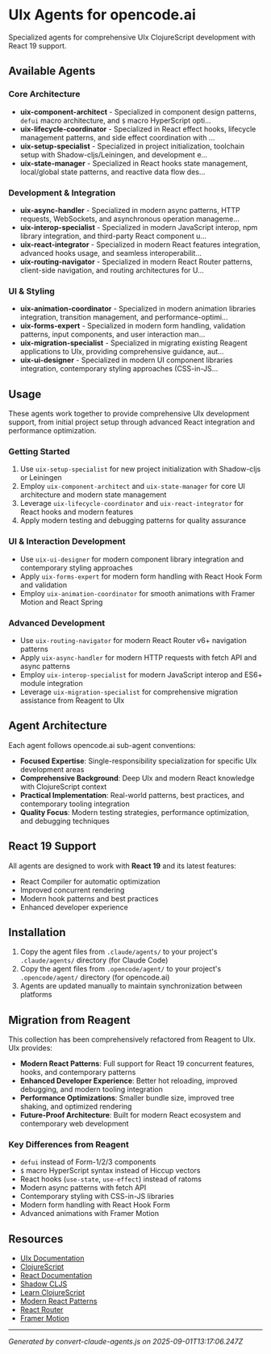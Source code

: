 # UIx Agents for opencode.ai

Specialized agents for comprehensive UIx ClojureScript development with React 19 support.

## Available Agents

### Core Architecture

- **uix-component-architect** - Specialized in component design patterns, `defui` macro architecture, and `$` macro HyperScript opti...
- **uix-lifecycle-coordinator** - Specialized in React effect hooks, lifecycle management patterns, and side effect coordination with ...
- **uix-setup-specialist** - Specialized in project initialization, toolchain setup with Shadow-cljs/Leiningen, and development e...
- **uix-state-manager** - Specialized in React hooks state management, local/global state patterns, and reactive data flow des...

### Development & Integration

- **uix-async-handler** - Specialized in modern async patterns, HTTP requests, WebSockets, and asynchronous operation manageme...
- **uix-interop-specialist** - Specialized in modern JavaScript interop, npm library integration, and third-party React component u...
- **uix-react-integrator** - Specialized in modern React features integration, advanced hooks usage, and seamless interoperabilit...
- **uix-routing-navigator** - Specialized in modern React Router patterns, client-side navigation, and routing architectures for U...

### UI & Styling

- **uix-animation-coordinator** - Specialized in modern animation libraries integration, transition management, and performance-optimi...
- **uix-forms-expert** - Specialized in modern form handling, validation patterns, input components, and user interaction man...
- **uix-migration-specialist** - Specialized in migrating existing Reagent applications to UIx, providing comprehensive guidance, aut...
- **uix-ui-designer** - Specialized in modern UI component libraries integration, contemporary styling approaches (CSS-in-JS...

## Usage

These agents work together to provide comprehensive UIx development support, from initial project setup through advanced React integration and performance optimization.

### Getting Started
1. Use `uix-setup-specialist` for new project initialization with Shadow-cljs or Leiningen
2. Employ `uix-component-architect` and `uix-state-manager` for core UI architecture and modern state management
3. Leverage `uix-lifecycle-coordinator` and `uix-react-integrator` for React hooks and modern features
4. Apply modern testing and debugging patterns for quality assurance

### UI & Interaction Development
- Use `uix-ui-designer` for modern component library integration and contemporary styling approaches
- Apply `uix-forms-expert` for modern form handling with React Hook Form and validation
- Employ `uix-animation-coordinator` for smooth animations with Framer Motion and React Spring

### Advanced Development
- Use `uix-routing-navigator` for modern React Router v6+ navigation patterns
- Apply `uix-async-handler` for modern HTTP requests with fetch API and async patterns
- Employ `uix-interop-specialist` for modern JavaScript interop and ES6+ module integration
- Leverage `uix-migration-specialist` for comprehensive migration assistance from Reagent to UIx

## Agent Architecture

Each agent follows opencode.ai sub-agent conventions:
- **Focused Expertise**: Single-responsibility specialization for specific UIx development areas
- **Comprehensive Background**: Deep UIx and modern React knowledge with ClojureScript context
- **Practical Implementation**: Real-world patterns, best practices, and contemporary tooling integration
- **Quality Focus**: Modern testing strategies, performance optimization, and debugging techniques

## React 19 Support

All agents are designed to work with **React 19** and its latest features:
- React Compiler for automatic optimization
- Improved concurrent rendering
- Modern hook patterns and best practices
- Enhanced developer experience

## Installation

1. Copy the agent files from `.claude/agents/` to your project's `.claude/agents/` directory (for Claude Code)
2. Copy the agent files from `.opencode/agent/` to your project's `.opencode/agent/` directory (for opencode.ai)
3. Agents are updated manually to maintain synchronization between platforms

## Migration from Reagent

This collection has been comprehensively refactored from Reagent to UIx. UIx provides:

- **Modern React Patterns**: Full support for React 19 concurrent features, hooks, and contemporary patterns
- **Enhanced Developer Experience**: Better hot reloading, improved debugging, and modern tooling integration
- **Performance Optimizations**: Smaller bundle size, improved tree shaking, and optimized rendering
- **Future-Proof Architecture**: Built for modern React ecosystem and contemporary web development

### Key Differences from Reagent
- `defui` instead of Form-1/2/3 components
- `$` macro HyperScript syntax instead of Hiccup vectors
- React hooks (`use-state`, `use-effect`) instead of ratoms
- Modern async patterns with fetch API
- Contemporary styling with CSS-in-JS libraries
- Modern form handling with React Hook Form
- Advanced animations with Framer Motion

## Resources

- [UIx Documentation](https://uix-cljs.dev/)
- [ClojureScript](https://clojurescript.org/)
- [React Documentation](https://react.dev/)
- [Shadow CLJS](https://shadow-cljs.github.io/docs/UsersGuide.html)
- [Learn ClojureScript](https://www.learn-clojurescript.com/)
- [Modern React Patterns](https://react.dev/learn)
- [React Router](https://reactrouter.com/)
- [Framer Motion](https://www.framer.com/motion/)

---

*Generated by convert-claude-agents.js on 2025-09-01T13:17:06.247Z*
